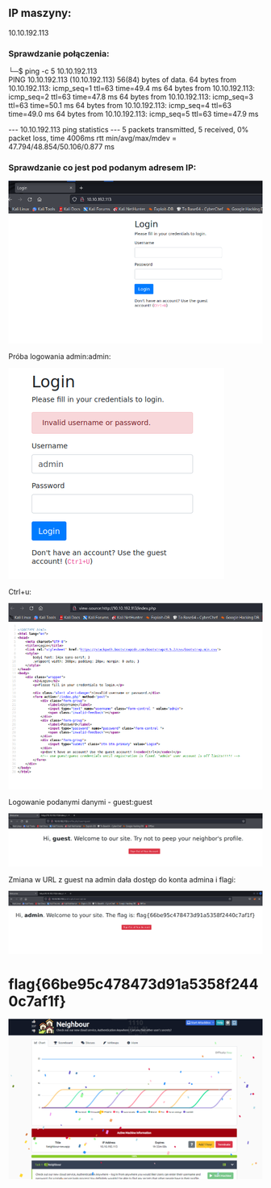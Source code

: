 ## IP maszyny: 
10.10.192.113

### Sprawdzanie połączenia: 

└─$ ping -c 5 10.10.192.113                                                                                  
PING 10.10.192.113 (10.10.192.113) 56(84) bytes of data.
64 bytes from 10.10.192.113: icmp_seq=1 ttl=63 time=49.4 ms
64 bytes from 10.10.192.113: icmp_seq=2 ttl=63 time=47.8 ms
64 bytes from 10.10.192.113: icmp_seq=3 ttl=63 time=50.1 ms
64 bytes from 10.10.192.113: icmp_seq=4 ttl=63 time=49.0 ms
64 bytes from 10.10.192.113: icmp_seq=5 ttl=63 time=47.9 ms

--- 10.10.192.113 ping statistics ---
5 packets transmitted, 5 received, 0% packet loss, time 4006ms
rtt min/avg/max/mdev = 47.794/48.854/50.106/0.877 ms

### Sprawdzanie co jest pod podanym adresem IP: 
![](20230917100950.png)


Próba logowania admin:admin:

![](20230917101205.png)

Ctrl+u: 

![](20230917101343.png)

Logowanie podanymi danymi - guest:guest

![](20230917101522.png)

Zmiana w URL z guest na admin dała dostęp do konta admina i flagi: 

![](20230917101845.png)

# flag{66be95c478473d91a5358f2440c7af1f}
![](20230917102038.png)